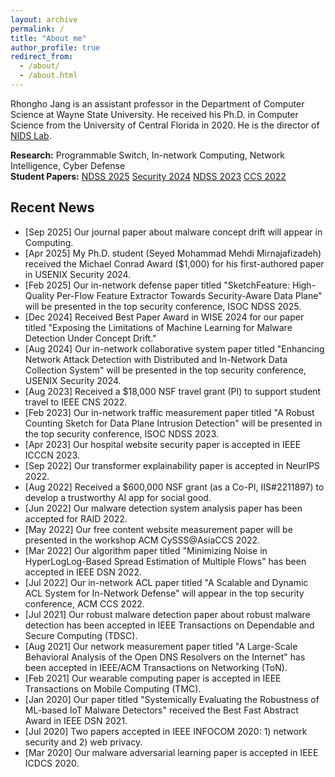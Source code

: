 ```yaml
---
layout: archive
permalink: /
title: "About me"
author_profile: true
redirect_from: 
  - /about/
  - /about.html
---
```


Rhongho Jang is an assistant professor in the Department of Computer Science at Wayne State University. He received his Ph.D. in Computer Science from the University of Central Florida in 2020. 
He is the director of [NIDS Lab](/team/). 

<b>Research:</b> Programmable Switch, In-network Computing, Network Intelligence, Cyber Defense
<br>
<b>Student Papers:</b>  [NDSS 2025](https://www.ndss-symposium.org/ndss-paper/sketchfeature-high-quality-per-flow-feature-extractor-towards-security-aware-data-plane/) [Security 2024](https://www.usenix.org/conference/usenixsecurity24/presentation/mirnajafizadeh) [NDSS 2023](https://www.ndss-symposium.org/ndss-paper/a-robust-counting-sketch-for-data-plane-intrusion-detection/) [CCS 2022](https://dl.acm.org/doi/10.1145/3548606.3560606)




Recent News
---

* [Sep 2025] Our journal paper about malware concept drift will appear in Computing. 
* [Apr 2025] My Ph.D. student (Seyed Mohammad Mehdi Mirnajafizadeh) received the Michael Conrad Award ($1,000) for his first-authored paper in USENIX Security 2024. 
* [Feb 2025] Our in-network defense paper titled "SketchFeature: High-Quality Per-Flow Feature Extractor Towards Security-Aware Data Plane" will be presented in the top security conference, ISOC NDSS 2025.
* [Dec 2024] Received Best Paper Award in WISE 2024 for our paper titled "Exposing the Limitations of Machine Learning for Malware Detection Under Concept Drift."
* [Aug 2024] Our in-network collaborative system paper titled "Enhancing Network Attack Detection with Distributed and In-Network Data Collection System" will be presented in the top security conference, USENIX Security 2024.
* [Aug 2023] Received a $18,000 NSF travel grant (PI) to support student travel to IEEE CNS 2022.
* [Feb 2023] Our in-network traffic measurement paper titled "A Robust Counting Sketch for Data Plane Intrusion Detection" will be presented in the top security conference, ISOC NDSS 2023.
* [Apr 2023] Our hospital website security paper is accepted in IEEE ICCCN 2023.  
* [Sep 2022] Our transformer explainability paper is accepted in NeurIPS 2022.
* [Aug 2022] Received a $600,000 NSF grant (as a Co-PI, IIS#2211897) to develop a trustworthy AI app for social good.
* [Jun 2022] Our malware detection system analysis paper has been accepted for RAID 2022.
* [May 2022] Our free content website measurement paper will be presented in the workshop ACM CySSS@AsiaCCS 2022. 
* [Mar 2022] Our algorithm paper titled "Minimizing Noise in HyperLogLog-Based Spread Estimation of Multiple Flows" has been accepted in IEEE DSN 2022.
* [Jul 2022] Our in-network ACL paper titled "A Scalable and Dynamic ACL System for In-Network Defense" will appear in the top security conference, ACM CCS 2022.
* [Jul 2021] Our robust malware detection paper about robust malware detection has been accepted in IEEE Transactions on Dependable and Secure Computing (TDSC).
* [Aug 2021] Our network measurement paper titled "A Large-Scale Behavioral Analysis of the Open DNS Resolvers on the Internet" has been accepted in IEEE/ACM Transactions on Networking (ToN).
* [Feb 2021] Our wearable computing paper is accepted in IEEE Transactions on Mobile Computing (TMC).
* [Jan 2020] Our paper titled "Systemically Evaluating the Robustness of ML-based IoT Malware Detectors" received the Best Fast Abstract Award in IEEE DSN 2021.
* [Jul 2020] Two papers accepted in IEEE INFOCOM 2020: 1) network security and 2) web privacy.
* [Mar 2020] Our malware adversarial learning paper is accepted in IEEE ICDCS 2020.



